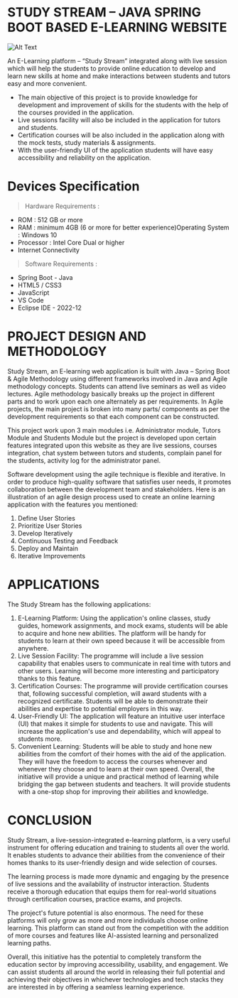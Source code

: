 # STUDY STREAM – JAVA SPRING BOOT BASED E-LEARNING WEBSITE

![Alt Text](https://github.com/RajlaxmiMeshram/studystream/blob/main/img/index.jpg)

An E-Learning platform – “Study Stream” integrated along with live session which will help the students to provide online education to develop and learn new skills at home and make interactions between students and tutors easy and more convenient.

<ul> <li>The main objective of this project is to provide knowledge for development and improvement of skills for the students with the help of the courses provided in the application.</li>
<li>Live sessions facility will also be included in the application for tutors and students.</li>
<li>Certification courses will be also included in the application along with the mock tests, study materials & assignments.</li>
<li>With the user-friendly UI of the application students will have easy accessibility and reliability on the application.</li> </ul>

# Devices Specification 
> Hardware Requirements :
<ul>
<li>ROM : 512 GB or more</li>
<li>RAM : minimum 4GB (6 or more for better experience)Operating System : Windows 10</li>
<li>Processor : Intel Core Dual or higher</li>
<li>Internet Connectivity</li>
</ul>

> Software Requirements :
<ul>
<li>Spring Boot - Java</li>
<li> HTML5 / CSS3</li>
<li>JavaScript</li>
<li>VS Code</li>
<li>Eclipse IDE - 2022-12</li>
</ul>

# PROJECT DESIGN AND METHODOLOGY

Study Stream, an E-learning web application is built with Java – Spring Boot & Agile Methodology using different frameworks involved in Java and Agile methodology concepts. Students can attend live seminars as well as video lectures. Agile methodology basically breaks up the project in different parts and to work upon each one alternately as per requirements. In Agile projects, the main project is broken into many parts/ components as per the development requirements so that each component can be constructed.

This project work upon 3 main modules i.e. Administrator module, Tutors Module and Students Module but the project is developed upon certain features integrated upon this website as they are live sessions, courses integration, chat system between tutors and students, complain panel for the students, activity log for the administrator panel.

Software development using the agile technique is flexible and iterative. In order to produce high-quality software that satisfies user needs, it promotes collaboration between the development team and stakeholders. Here is an illustration of an agile design process used to create an online learning application with the features you mentioned:
1. Define User Stories
2. Prioritize User Stories
3. Develop Iteratively
4. Continuous Testing and Feedback
5. Deploy and Maintain
6. Iterative Improvements

# APPLICATIONS

The Study Stream has the following applications:
1. E-Learning Platform:
Using the application's online classes, study guides, homework assignments, and mock exams, students will be able to acquire and hone new abilities. The platform will be handy for students to learn at their own speed because it will be accessible from anywhere.
2. Live Session Facility:
The programme will include a live session capability that enables users to communicate in real time with tutors and other users. Learning will become more interesting and participatory thanks to this feature.
3. Certification Courses:
The programme will provide certification courses that, following successful completion, will award students with a recognized certificate. Students will be able to demonstrate their abilities and expertise to potential employers in this way.
4. User-Friendly UI:
The application will feature an intuitive user interface (UI) that makes it simple for students to use and navigate. This will increase the application's use and dependability, which will appeal to students more.
5. Convenient Learning:
Students will be able to study and hone new abilities from the comfort of their homes with the aid of the application. They will have the freedom to access the courses whenever and whenever they choose and to learn at their own speed.
Overall, the initiative will provide a unique and practical method of learning while bridging the gap between students and teachers. It will provide students with a one-stop shop for improving their abilities and knowledge.

# CONCLUSION

Study Stream, a live-session-integrated e-learning platform, is a very useful instrument for offering education and training to students all over the world. It enables students to advance their abilities from the convenience of their homes thanks to its user-friendly design and wide selection of courses.

The learning process is made more dynamic and engaging by the presence of live sessions and the availability of instructor interaction. Students receive a thorough education that equips them for real-world situations through certification courses, practice exams, and projects.

The project's future potential is also enormous. The need for these platforms will only grow as more and more individuals choose online learning. This platform can stand out from the competition with the addition of more courses and features like AI-assisted learning and personalized learning paths.

Overall, this initiative has the potential to completely transform the education sector by improving accessibility, usability, and engagement. We can assist students all around the world in releasing their full potential and achieving their objectives in whichever technologies and tech stacks they are interested in by offering a seamless learning experience.
